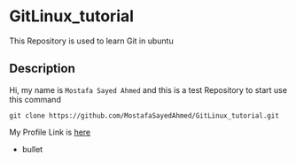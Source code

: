 # GitLinux_tutorial
This Repository is used to learn Git in ubuntu
## Description
Hi, my name is `Mostafa Sayed Ahmed` and this is a test Repository
to start use this command
```
git clone https://github.com/MostafaSayedAhmed/GitLinux_tutorial.git
```
My Profile Link is [here](https://github.com/MostafaSayedAhmed)

- bullet

